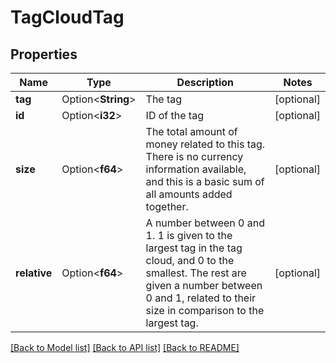 # TagCloudTag

## Properties

Name | Type | Description | Notes
------------ | ------------- | ------------- | -------------
**tag** | Option<**String**> | The tag | [optional]
**id** | Option<**i32**> | ID of the tag | [optional]
**size** | Option<**f64**> | The total amount of money related to this tag. There is no currency information available, and this is a basic sum of all amounts added together. | [optional]
**relative** | Option<**f64**> | A number between 0 and 1. 1 is given to the largest tag in the tag cloud, and 0 to the smallest. The rest are given a number between 0 and 1, related to their size in comparison to the largest tag. | [optional]

[[Back to Model list]](../README.md#documentation-for-models) [[Back to API list]](../README.md#documentation-for-api-endpoints) [[Back to README]](../README.md)


